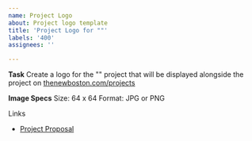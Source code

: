 ```yaml
---
name: Project Logo
about: Project logo template
title: 'Project Logo for ""'
labels: '400'
assignees: ''

---
```


**Task**
Create a logo for the "" project that will be displayed alongside the project on 
[thenewboston.com/projects](https://thenewboston.com/projects)

**Image Specs**
Size: 64 x 64
Format: JPG or PNG

Links
- [Project Proposal](http://example.com)
